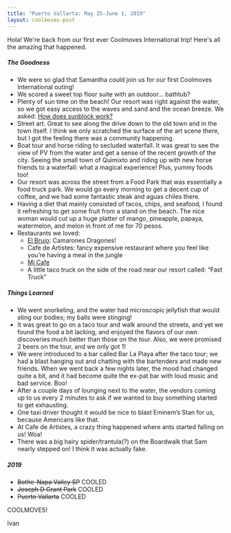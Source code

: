 ```yaml
---
title: "Puerto Vallarta: May 25-June 1, 2019"
layout: coolmoves-post
---
```

Hola! We're back from our first ever Coolmoves International trip! Here's all the amazing that happened.

##### The Goodness

* We were so glad that Samantha could join us for our first Coolmoves International outing!
* We scored a sweet top floor suite with an outdoor… bathtub?
* Plenty of sun time on the beach! Our resort was right against the water, so we got easy access to the waves and sand and the ocean breeze. We asked: [How does sunblock work?](https://ivanthinking.net/thoughts/sunblock/)
* Street art. Great to see along the drive down to the old town and in the town itself. I think we only scratched the surface of the art scene there, but I got the feeling there was a community happening.
* Boat tour and horse riding to secluded waterfall. It was great to see the view of PV from the water and get a sense of the recent growth of the city. Seeing the small town of Quimixto and riding up with new horse friends to a waterfall: what a magical experience! Plus, yummy foods too!
* Our resort was across the street from a Food Park that was essentially a food truck park. We would go every morning to get a decent cup of coffee, and we had some fantastic steak and aguas chiles there.
* Having a diet that mainly consisted of tacos, chips, and seafood, I found it refreshing to get some fruit from a stand on the beach. The nice woman would cut up a huge platter of mango, pineapple, papaya, watermelon, and melon in front of me for 70 pesos.
* Restaurants we loved:
	* [El Brujo](https://www.tripadvisor.com/Restaurant_Review-g150793-d805260-Reviews-El_brujo_Vallarta-Puerto_Vallarta.html): Camarones Dragones!
	* Cafe de Artistes: fancy expensive restaurant where you feel like you’re having a meal in the jungle
	* [Mi Cafe](https://www.tripadvisor.com/Restaurant_Review-g150793-d2093561-Reviews-Mi_Cafe-Puerto_Vallarta.html)
	* A little taco truck on the side of the road near our resort called: “Fast Truck”

##### Things Learned

* We went snorkeling, and the water had microscopic jellyfish that would sting our bodies; my balls were stinging!
* It was great to go on a taco tour and walk around the streets, and yet we found the food a bit lacking, and enjoyed the flavors of our own discoveries much better than those on the tour. Also, we were promised 2 beers on the tour, and we only got 1!
* We were introduced to a bar called Bar La Playa after the taco tour; we had a blast hanging out and chatting with the bartenders and made new friends. When we went back a few nights later, the mood had changed quite a bit, and it had become quite the ex-pat bar with loud music and bad service. Boo!
* After a couple days of lounging next to the water, the vendors coming up to us every 2 minutes to ask if we wanted to buy something started to get exhausting.
* One taxi driver thought it would be nice to blast Eminem’s Stan for us, because Americans like that.
* At Cafe de Artistes, a crazy thing happened where ants started falling on us! Woa!
* There was a big hairy spider/trantula(?) on the Boardwalk that Sam nearly stepped on! I think it was actually fake.

##### 2019
* ~~Bothe-Napa Valley SP~~ COOLED
* ~~Joseph D Grant Park~~ COOLED
* ~~Puerto Vallarta~~ COOLED

COOLMOVES!

Ivan

